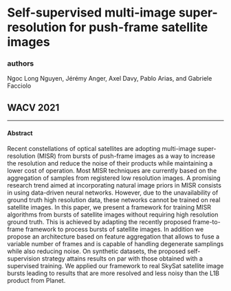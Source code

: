 # Self-supervised multi-image super-resolution for push-frame satellite images

### authors
Ngoc Long Nguyen, Jérémy Anger, Axel Davy,  Pablo Arias, and Gabriele Facciolo

## WACV 2021

-------------------

#### Abstract 
Recent constellations of optical satellites are adopting multi-image super-resolution (MISR) from bursts of push-frame images as a way to increase the resolution and reduce the noise of their products while maintaining a lower cost of operation. Most MISR techniques are currently based on the aggregation of samples from registered low resolution images. A promising research trend aimed at incorporating natural image priors in MISR consists in using data-driven neural networks. However, due to the unavailability of ground truth high resolution data, these networks cannot be trained on real satellite images. In this paper, we present a framework for training MISR algorithms from bursts of satellite images without requiring high resolution ground truth. This is achieved by adapting the recently proposed frame-to-frame framework to process bursts of satellite images. In addition we propose an architecture based on feature aggregation that allows to fuse a variable number of frames and is capable of handling degenerate samplings while also reducing noise. On synthetic datasets, the proposed self-supervision strategy attains results on par with those obtained with a supervised training. We applied our framework to real SkySat satellite image bursts leading to results that are more resolved and less noisy than the L1B product from Planet.
